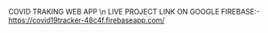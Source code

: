 COVID TRAKING WEB APP \n
LIVE PROJECT LINK ON GOOGLE FIREBASE:- https://covid19tracker-48c4f.firebaseapp.com/

